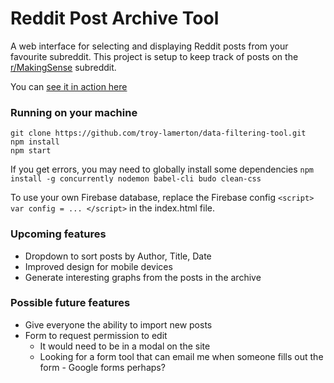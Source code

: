 # Reddit Post Archive Tool

A web interface for selecting and displaying Reddit posts from your favourite subreddit.
This project is setup to keep track of posts on the [r/MakingSense](https://www.reddit.com/r/makingsense) subreddit.

You can [see it in action here](http://troy-lamerton.github.io/data-filtering-tool/)

### Running on your machine
~~~~
git clone https://github.com/troy-lamerton/data-filtering-tool.git
npm install
npm start
~~~~

If you get errors, you may need to globally install some dependencies
```npm install -g concurrently nodemon babel-cli budo clean-css```

To use your own Firebase database, replace the Firebase config `<script> var config = ... </script>` in the index.html file.

### Upcoming features
- Dropdown to sort posts by Author, Title, Date
- Improved design for mobile devices
- Generate interesting graphs from the posts in the archive

### Possible future features
- Give everyone the ability to import new posts
- Form to request permission to edit
  - It would need to be in a modal on the site
  - Looking for a form tool that can email me when someone fills out the form - Google forms perhaps?